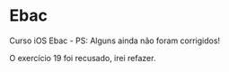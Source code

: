 # Ebac
Curso iOS Ebac - PS: Alguns ainda não foram corrigidos!

O exercício 19 foi recusado, irei refazer.
